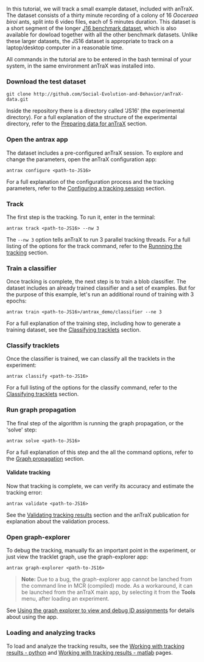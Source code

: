 In this tutorial, we will track a small example dataset, included with anTraX. The dataset consists of a thirty minute recording of a colony of 16  *Ooceraea biroi* ants, split into 6 video files, each of  5 minutes duration. This dataset is a short segment of the longer [J16 benchmark dataset](datasets.md#dataset-j16), which is also available for dowload together with all the other benchmark datasets. Unlike these larger datasets, the JS16 dataset is appropriate to track on a laptop/desktop computer in a reasonable time.

All commands in the tutorial are to be entered in the bash terminal of your system, in the same environment anTraX was installed into.

### Download the test dataset

```console
git clone http://github.com/Social-Evolution-and-Behavior/anTraX-data.git
```

Inside the repository there is a directory called 'JS16' (the experimental directory). For a full  explanation of the structure of the experimental directory, refer to the [Preparing data for anTraX](data_organization.md) section.

### Open the antrax app

The dataset includes a pre-configured anTraX session. To explore and change the parameters, open the anTraX configuration app:

```console
antrax configure <path-to-JS16>
```

For a full  explanation of the configuration process and the tracking parameters, refer to the [Configuring a tracking session](configuration.md) section. 

### Track

The first step is the tracking. To run it, enter in the terminal:

```console
antrax track <path-to-JS16> --nw 3
```

The `--nw 3` option tells anTraX to run 3 parallel tracking threads. For a full listing of the options for the track command, refer to the [Runnning the tracking](tracking.md) section.  

### Train a classifier

Once tracking is complete, the next step is to train a blob classifier. The dataset includes an already trained classifier and a set of examples. But for the purpose of this example, let's run an additional round of training with 3  epochs:

```console
antrax train <path-to-JS16>/antrax_demo/classifier --ne 3
```

For a full explanation of the training step, including how to generate a training dataset, see the [Classifying tracklets](classification.md) section.  

### Classify tracklets

Once the classifier is trained, we can classify all the tracklets in the experiment:

```console
antrax classify <path-to-JS16>
```
For a full  listing of the options for the classify command, refer to the [Classifying tracklets](classification.md#classifying-tracklets)  section.  

### Run graph propagation 

The final step of the algorithm is running the graph propagation, or the 'solve' step:

```console
antrax solve <path-to-JS16>
```

For a full explanation of this step and the all the command options, refer to the [Graph propagation](propagation.md) section. 

#### Validate tracking

Now that tracking is complete, we can verify its accuracy and estimate the tracking error:

```console
antrax validate <path-to-JS16>
```
See the [Validating tracking results](validation.md) section and the anTraX publication for explanation about the validation process.

### Open graph-explorer

To debug the tracking, manually fix an important point in the experiment, or just view the tracklet graph, use the graph-explorer app:

```console
antrax graph-explorer <path-to-JS16> 
```
>  **Note:** Due to a bug, the graph-explorer app cannot be lanched from the command line in MCR (compiled) mode. As a workaround, it can be launched from the anTraX main app, by selecting it from the **Tools** menu, after loading an experiment.

See [Using the graph explorer to view and debug ID assignments](propagation.md#using-the-graph-explorer-to-view-and-debug-id-assignments) for details about using the app.

### Loading and analyzing tracks

To load and analyze the tracking results, see the  [Working with tracking results - python](analysis_nb.ipynb) and  [Working with tracking results - matlab](analysis_matlab.ipynb) pages.

